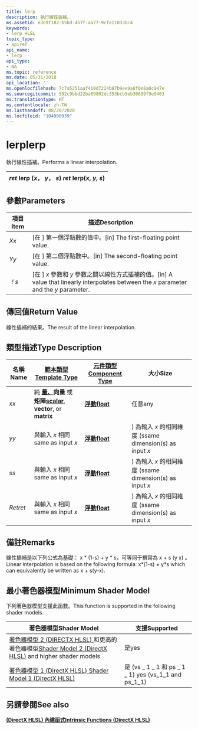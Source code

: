 ```yaml
---
title: lerp
description: 執行線性插補。
ms.assetid: e369f182-b5bd-4b7f-aa77-9cfe11033bc4
keywords:
- lerp HLSL
topic_type:
- apiref
api_name:
- lerp
api_type:
- NA
ms.topic: reference
ms.date: 05/31/2018
api_location: ''
ms.openlocfilehash: 7c7a5251aaf410d7224b87b9ee9a8f0e8a0c947e
ms.sourcegitcommit: 592c9bbd22ba69802dc353bcb5eb30699f9e9403
ms.translationtype: HT
ms.contentlocale: zh-TW
ms.lasthandoff: 08/20/2020
ms.locfileid: "104990939"
---
```

# <a name="lerp"></a><span data-ttu-id="1fcae-104">lerp</span><span class="sxs-lookup"><span data-stu-id="1fcae-104">lerp</span></span>

<span data-ttu-id="1fcae-105">執行線性插補。</span><span class="sxs-lookup"><span data-stu-id="1fcae-105">Performs a linear interpolation.</span></span>



| <span data-ttu-id="1fcae-106">*ret* lerp (*x*， *y*， *s*) </span><span class="sxs-lookup"><span data-stu-id="1fcae-106">*ret* lerp(*x*, *y*, *s*)</span></span> |
|---------------------------|



 

## <a name="parameters"></a><span data-ttu-id="1fcae-107">參數</span><span class="sxs-lookup"><span data-stu-id="1fcae-107">Parameters</span></span>



| <span data-ttu-id="1fcae-108">項目</span><span class="sxs-lookup"><span data-stu-id="1fcae-108">Item</span></span>                                                   | <span data-ttu-id="1fcae-109">描述</span><span class="sxs-lookup"><span data-stu-id="1fcae-109">Description</span></span>                                                                                           |
|--------------------------------------------------------|-------------------------------------------------------------------------------------------------------|
| <span data-ttu-id="1fcae-110"><span id="x"></span><span id="X"></span>*X*</span><span class="sxs-lookup"><span data-stu-id="1fcae-110"><span id="x"></span><span id="X"></span>*x*</span></span><br/> | <span data-ttu-id="1fcae-111">\[在 \] 第一個浮點數的值中。</span><span class="sxs-lookup"><span data-stu-id="1fcae-111">\[in\] The first-floating point value.</span></span><br/>                                                     |
| <span data-ttu-id="1fcae-112"><span id="y"></span><span id="Y"></span>*Y*</span><span class="sxs-lookup"><span data-stu-id="1fcae-112"><span id="y"></span><span id="Y"></span>*y*</span></span><br/> | <span data-ttu-id="1fcae-113">\[在 \] 第二個浮點數中。</span><span class="sxs-lookup"><span data-stu-id="1fcae-113">\[in\] The second-floating point value.</span></span><br/>                                                    |
| <span data-ttu-id="1fcae-114"><span id="s"></span><span id="S"></span>*！*</span><span class="sxs-lookup"><span data-stu-id="1fcae-114"><span id="s"></span><span id="S"></span>*s*</span></span><br/> | <span data-ttu-id="1fcae-115">\[在 \] *x* 參數和 *y* 參數之間以線性方式插補的值。</span><span class="sxs-lookup"><span data-stu-id="1fcae-115">\[in\] A value that linearly interpolates between the *x* parameter and the *y* parameter.</span></span><br/> |



 

## <a name="return-value"></a><span data-ttu-id="1fcae-116">傳回值</span><span class="sxs-lookup"><span data-stu-id="1fcae-116">Return Value</span></span>

<span data-ttu-id="1fcae-117">線性插補的結果。</span><span class="sxs-lookup"><span data-stu-id="1fcae-117">The result of the linear interpolation.</span></span>

## <a name="type-description"></a><span data-ttu-id="1fcae-118">類型描述</span><span class="sxs-lookup"><span data-stu-id="1fcae-118">Type Description</span></span>



| <span data-ttu-id="1fcae-119">名稱</span><span class="sxs-lookup"><span data-stu-id="1fcae-119">Name</span></span>  | [<span data-ttu-id="1fcae-120">**範本類型**</span><span class="sxs-lookup"><span data-stu-id="1fcae-120">**Template Type**</span></span>](dx-graphics-hlsl-intrinsic-functions.md)                                                  | [<span data-ttu-id="1fcae-121">**元件類型**</span><span class="sxs-lookup"><span data-stu-id="1fcae-121">**Component Type**</span></span>](dx-graphics-hlsl-intrinsic-functions.md) | <span data-ttu-id="1fcae-122">大小</span><span class="sxs-lookup"><span data-stu-id="1fcae-122">Size</span></span>                           |
|-------|----------------------------------------------------------------------------------------------------------------|----------------------------------------------------------------|--------------------------------|
| <span data-ttu-id="1fcae-123">*x*</span><span class="sxs-lookup"><span data-stu-id="1fcae-123">*x*</span></span>   | <span data-ttu-id="1fcae-124">純 [**量、**](dx-graphics-hlsl-intrinsic-functions.md)**向量** 或 **矩陣**</span><span class="sxs-lookup"><span data-stu-id="1fcae-124">[**scalar**](dx-graphics-hlsl-intrinsic-functions.md), **vector**, or **matrix**</span></span> | [<span data-ttu-id="1fcae-125">**浮動**</span><span class="sxs-lookup"><span data-stu-id="1fcae-125">**float**</span></span>](/windows/desktop/WinProg/windows-data-types)                        | <span data-ttu-id="1fcae-126">任意</span><span class="sxs-lookup"><span data-stu-id="1fcae-126">any</span></span>                            |
| <span data-ttu-id="1fcae-127">*y*</span><span class="sxs-lookup"><span data-stu-id="1fcae-127">*y*</span></span>   | <span data-ttu-id="1fcae-128">與輸入 *x* 相同</span><span class="sxs-lookup"><span data-stu-id="1fcae-128">same as input *x*</span></span>                                                                                              | [<span data-ttu-id="1fcae-129">**浮動**</span><span class="sxs-lookup"><span data-stu-id="1fcae-129">**float**</span></span>](/windows/desktop/WinProg/windows-data-types)                        | <span data-ttu-id="1fcae-130">) 為輸入 *x* 的相同維度 (s</span><span class="sxs-lookup"><span data-stu-id="1fcae-130">same dimension(s) as input *x*</span></span> |
| <span data-ttu-id="1fcae-131">*s*</span><span class="sxs-lookup"><span data-stu-id="1fcae-131">*s*</span></span>   | <span data-ttu-id="1fcae-132">與輸入 *x* 相同</span><span class="sxs-lookup"><span data-stu-id="1fcae-132">same as input *x*</span></span>                                                                                              | [<span data-ttu-id="1fcae-133">**浮動**</span><span class="sxs-lookup"><span data-stu-id="1fcae-133">**float**</span></span>](/windows/desktop/WinProg/windows-data-types)                        | <span data-ttu-id="1fcae-134">) 為輸入 *x* 的相同維度 (s</span><span class="sxs-lookup"><span data-stu-id="1fcae-134">same dimension(s) as input *x*</span></span> |
| <span data-ttu-id="1fcae-135">*Ret*</span><span class="sxs-lookup"><span data-stu-id="1fcae-135">*ret*</span></span> | <span data-ttu-id="1fcae-136">與輸入 *x* 相同</span><span class="sxs-lookup"><span data-stu-id="1fcae-136">same as input *x*</span></span>                                                                                              | [<span data-ttu-id="1fcae-137">**浮動**</span><span class="sxs-lookup"><span data-stu-id="1fcae-137">**float**</span></span>](/windows/desktop/WinProg/windows-data-types)                        | <span data-ttu-id="1fcae-138">) 為輸入 *x* 的相同維度 (s</span><span class="sxs-lookup"><span data-stu-id="1fcae-138">same dimension(s) as input *x*</span></span> |



 

## <a name="remarks"></a><span data-ttu-id="1fcae-139">備註</span><span class="sxs-lookup"><span data-stu-id="1fcae-139">Remarks</span></span>

<span data-ttu-id="1fcae-140">線性插補是以下列公式為基礎： x \* (1-s) + y \* s，可等同于撰寫為 x + s (y x) 。</span><span class="sxs-lookup"><span data-stu-id="1fcae-140">Linear interpolation is based on the following formula: x\*(1-s) + y\*s which can equivalently be written as x + s(y-x).</span></span>

## <a name="minimum-shader-model"></a><span data-ttu-id="1fcae-141">最小著色器模型</span><span class="sxs-lookup"><span data-stu-id="1fcae-141">Minimum Shader Model</span></span>

<span data-ttu-id="1fcae-142">下列著色器模型支援此函數。</span><span class="sxs-lookup"><span data-stu-id="1fcae-142">This function is supported in the following shader models.</span></span>



| <span data-ttu-id="1fcae-143">著色器模型</span><span class="sxs-lookup"><span data-stu-id="1fcae-143">Shader Model</span></span>                                                                       | <span data-ttu-id="1fcae-144">支援</span><span class="sxs-lookup"><span data-stu-id="1fcae-144">Supported</span></span>                   |
|------------------------------------------------------------------------------------|-----------------------------|
| <span data-ttu-id="1fcae-145">[著色器模型 2 (DIRECTX HLSL) ](dx-graphics-hlsl-sm2.md) 和更高的著色器模型</span><span class="sxs-lookup"><span data-stu-id="1fcae-145">[Shader Model 2 (DirectX HLSL)](dx-graphics-hlsl-sm2.md) and higher shader models</span></span> | <span data-ttu-id="1fcae-146">是</span><span class="sxs-lookup"><span data-stu-id="1fcae-146">yes</span></span>                         |
| [<span data-ttu-id="1fcae-147">著色器模型 1 (DirectX HLSL) </span><span class="sxs-lookup"><span data-stu-id="1fcae-147">Shader Model 1 (DirectX HLSL)</span></span>](dx-graphics-hlsl-sm1.md)                          | <span data-ttu-id="1fcae-148">是 (vs \_ 1 \_ 1 和 ps \_ 1 \_ 1) </span><span class="sxs-lookup"><span data-stu-id="1fcae-148">yes (vs\_1\_1 and ps\_1\_1)</span></span> |



 

## <a name="see-also"></a><span data-ttu-id="1fcae-149">另請參閱</span><span class="sxs-lookup"><span data-stu-id="1fcae-149">See also</span></span>

<dl> <dt>

[<span data-ttu-id="1fcae-150">**(DirectX HLSL) 內建函式**</span><span class="sxs-lookup"><span data-stu-id="1fcae-150">**Intrinsic Functions (DirectX HLSL)**</span></span>](dx-graphics-hlsl-intrinsic-functions.md)
</dt> </dl>

 

